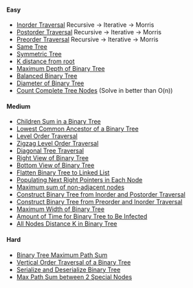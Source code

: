 #### Easy
- [Inorder Traversal](https://leetcode.com/problems/binary-tree-inorder-traversal/description/) Recursive -> Iterative -> Morris
- [Postorder Traversal](https://leetcode.com/problems/binary-tree-postorder-traversal/description/) Recursive -> Iterative -> Morris
- [Preorder Traversal](https://leetcode.com/problems/binary-tree-preorder-traversal/description/) Recursive -> Iterative -> Morris
- [Same Tree](https://leetcode.com/problems/same-tree/description/)
- [Symmetric Tree](https://leetcode.com/problems/symmetric-tree/description/)
- [K distance from root](https://www.geeksforgeeks.org/problems/k-distance-from-root/1)
- [Maximum Depth of Binary Tree](https://leetcode.com/problems/maximum-depth-of-binary-tree/description/)
- [Balanced Binary Tree](https://leetcode.com/problems/balanced-binary-tree/description/)
- [Diameter of Binary Tree](https://leetcode.com/problems/diameter-of-binary-tree/description/)
- [Count Complete Tree Nodes](https://leetcode.com/problems/count-complete-tree-nodes/description/) (Solve in better than O(n))

#### Medium
- [Children Sum in a Binary Tree](https://www.geeksforgeeks.org/problems/children-sum-parent/1)
- [Lowest Common Ancestor of a Binary Tree](https://leetcode.com/problems/lowest-common-ancestor-of-a-binary-tree/description/)
- [Level Order Traversal](https://leetcode.com/problems/binary-tree-level-order-traversal/description/)
- [Zigzag Level Order Traversal](https://leetcode.com/problems/binary-tree-zigzag-level-order-traversal/description/)
- [Diagonal Tree Traversal](https://www.geeksforgeeks.org/problems/diagonal-traversal-of-binary-tree/1)
- [Right View of Binary Tree](https://leetcode.com/problems/binary-tree-right-side-view/description/)
- [Bottom View of Binary Tree](https://www.geeksforgeeks.org/problems/bottom-view-of-binary-tree/1)
- [Flatten Binary Tree to Linked List](https://leetcode.com/problems/flatten-binary-tree-to-linked-list/description/)
- [Populating Next Right Pointers in Each Node](https://leetcode.com/problems/populating-next-right-pointers-in-each-node/description/)
- [Maximum sum of non-adjacent nodes](https://www.geeksforgeeks.org/problems/maximum-sum-of-non-adjacent-nodes/0)
- [Construct Binary Tree from Inorder and Postorder Traversal](https://leetcode.com/problems/construct-binary-tree-from-inorder-and-postorder-traversal/description/)
- [Construct Binary Tree from Preorder and Inorder Traversal](https://leetcode.com/problems/construct-binary-tree-from-preorder-and-inorder-traversal/description/)
- [Maximum Width of Binary Tree](https://leetcode.com/problems/maximum-width-of-binary-tree/description/)
- [Amount of Time for Binary Tree to Be Infected](https://leetcode.com/problems/amount-of-time-for-binary-tree-to-be-infected/description/)
- [All Nodes Distance K in Binary Tree](https://leetcode.com/problems/all-nodes-distance-k-in-binary-tree/description/)

#### Hard
- [Binary Tree Maximum Path Sum](https://leetcode.com/problems/binary-tree-maximum-path-sum/description/)
- [Vertical Order Traversal of a Binary Tree](https://leetcode.com/problems/vertical-order-traversal-of-a-binary-tree/description/)
- [Serialize and Deserialize Binary Tree](https://leetcode.com/problems/serialize-and-deserialize-binary-tree/description/)
- [Max Path Sum between 2 Special Nodes](https://www.geeksforgeeks.org/problems/maximum-path-sum/1)